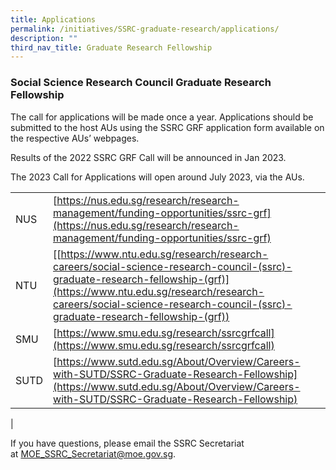 ```yaml
---
title: Applications
permalink: /initiatives/SSRC-graduate-research/applications/
description: ""
third_nav_title: Graduate Research Fellowship
---
```

### **Social Science Research Council Graduate Research Fellowship**
The call for applications will be made once a year. Applications should be submitted to the host AUs using the SSRC GRF application form available on the respective AUs’ webpages.

Results of the 2022 SSRC GRF Call will be announced in Jan 2023.

The 2023 Call for Applications will open around July 2023, via the AUs.

|  |  |
|---|---|
| NUS |  [https://nus.edu.sg/research/research-management/funding-opportunities/ssrc-grf](https://nus.edu.sg/research/research-management/funding-opportunities/ssrc-grf)|
| NTU |  [[https://www.ntu.edu.sg/research/research-careers/social-science-research-council-(ssrc)-graduate-research-fellowship-(grf)](https://www.ntu.edu.sg/research/research-careers/social-science-research-council-(ssrc)-graduate-research-fellowship-(grf))|
| SMU |  [https://www.smu.edu.sg/research/ssrcgrfcall](https://www.smu.edu.sg/research/ssrcgrfcall) |
| SUTD | [https://www.sutd.edu.sg/About/Overview/Careers-with-SUTD/SSRC-Graduate-Research-Fellowship](https://www.sutd.edu.sg/About/Overview/Careers-with-SUTD/SSRC-Graduate-Research-Fellowship) |
|

If you have questions, please email the SSRC Secretariat at [MOE\_SSRC\_Secretariat@moe.gov.sg](mailto:MOE_SSRC_Secretariat@moe.gov.sg).